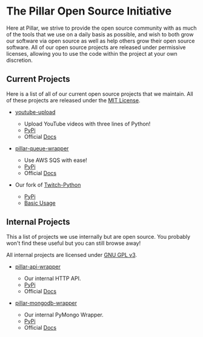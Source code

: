 # The Pillar Open Source Initiative

Here at Pillar, we strive to provide the open source community with as much of the tools that we use on a daily basis as possible, and wish to both grow our software via open source as well as help others grow their open source software. All of our open source projects are released under permissive licenses, allowing you to use the code within the project at your own discretion. 
## Current Projects

Here is a list of all of our current open source projects that we maintain. All of these projects are released under the [MIT License](https://docs.pillar.gg/MIT-License).


- [youtube-upload](https://github.com/pillargg/youtube-upload)
    - Upload YouTube videos with three lines of Python!
    - [PyPi](https://pypi.org/project/pillar-youtube-upload/) 
    - Official [Docs](https://docs.pillar.gg/youtube-upload/)

- [pillar-queue-wrapper](https://github.com/pillargg/pillar-queue-wrapper/)
    - Use AWS SQS with ease!
    - [PyPi](https://pypi.org/project/pillar-queue-wrapper/)
    - Official [Docs](https://docs.pillar.gg/pillar-queue-wrapper/)

- Our fork of [Twitch-Python](https://github.com/pillargg/Twitch-Python)
    - [PyPi](https://pypi.org/project/pillar-twitch-python)
    - [Basic Usage](https://github.com/pillargg/Twitch-Python#usage)

## Internal Projects

This a list of projects we use internally but are open source. You probably won't find these useful but you can still browse away! 

All internal projects are licensed under [GNU GPL v3](https://www.gnu.org/licenses/gpl-3.0.en.html). 

- [pillar-api-wrapper](https://github.com/pillargg/pillar-api-wrapper/)
    - Our internal HTTP API.
    - [PyPi](https://pypi.org/project/pillar-api-wrapper/)
    - Official [Docs](https://docs.pillar.gg/pillar-api-wrapper/)

- [pillar-mongodb-wrapper](https://github.com/pillargg/pillar-mongodb-wrapper/)
    - Our internal PyMongo Wrapper.
    - [PyPi](https://pypi.org/project/pillar-mongodb-wrapper/)
    - Official [Docs](https://docs.pillar.gg/pillar-mongodb-wrapper/)

